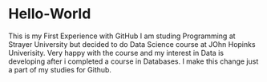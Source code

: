 # Hello-World
This is my First Experience with GitHub
I am studing Programming at Strayer University but decided to do Data Science course at JOhn Hopinks Univerisity.
Very happy with the course  and my interest in Data is developing after i completed a course in Databases.
I make this change just a part of my studies for Github.
